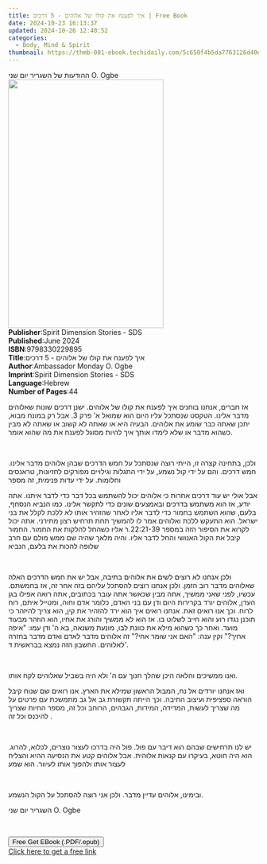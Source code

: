 ```yaml
---
title: איך לפענח את קולו של אלוהים - 5 דרכים | Free Book
date: 2024-10-23 16:13:37
updated: 2024-10-26 12:40:52
categories:
  - Body, Mind & Spirit
thumbnail: https://thmb-001-ebook.techidaily.com/5c650f4b5da7763126d40e04e54c38775430614bf7a19bf3e130912284ae69e8.jpg
---
```

<main id="book-container">
  <div class="flex flex-col">
    <div class="book-brief flex-1 py-6 px-4 sm:p-6 md:py-10 md:px-8">
      <!-- brief-->
      <div class="book-brief-main">ההודעות של השגריר יום שני O. Ogbe</div>
    </div>
    <div
      class="book-meta-info flex-1 grid gap-4 col-start-1 col-end-3 row-start-1 sm:mb-6 sm:grid-cols-4 lg:gap-6 lg:col-start-2 lg:row-end-6 lg:row-span-6 lg:mb-0"
    >
      <div
        class="book-meta-info-left place-content-center mt-4 p-4 text-sm leading-6 col-start-2 col-span-2 dark:text-slate-400"
      >
        <img
          class="w-full h-500 object-cover rounded-lg sm:h-255 sm:col-span-2 lg:col-span-full"
          src="https://img-001-ebook.techidaily.com/3e165529584c96baeefc2f2ae7470cb9261cb295db5a149ddfc750749cd82794.jpg"
          alt=""
          width="312"
          height="500"
        />
      </div>
      <div
        class="book-meta-info-right mt-2 col-start-1 row-start-2 col-span-3 self-center"
      >
        <!-- meta data  -->
        <div class="flex flex-col px-4 md:px-8">
          <div class="flex-1">
            <strong>Publisher</strong>:<span class="px-2"
              >Spirit Dimension Stories - SDS</span
            >
          </div>
          <div class="flex-1">
            <strong>Published</strong>:<span class="px-2">June 2024</span>
          </div>
          <div class="flex-1">
            <strong>ISBN</strong>:<span class="px-2">9798330229895</span>
          </div>
          <div class="flex-1">
            <strong>Title</strong>:<span class="px-2"
              >איך לפענח את קולו של אלוהים - 5 דרכים</span
            >
          </div>
          <div class="flex-1">
            <strong>Author</strong>:<span class="px-2"
              >Ambassador Monday O. Ogbe</span
            >
          </div>
          <div class="flex-1">
            <strong>Imprint</strong>:<span class="px-2"
              >Spirit Dimension Stories - SDS</span
            >
          </div>
          <div class="flex-1">
            <strong>Language</strong>:<span class="px-2">Hebrew</span>
          </div>
          <div class="flex-1">
            <strong>Number of Pages</strong>:<span class="px-2">44</span>
          </div>
        </div>
      </div>
    </div>
    <div class="book-description flex-1 py-6 px-4 sm:p-6 md:py-10 md:px-8">
      <div class="book-description-main">
        <div accordion-content="" id="description">
          <p>
            אז חברים, אנחנו בוחנים איך לפענח את קולו של אלוהים. ישנן דרכים שונות
            שאלוהים מדבר אלינו. הטקסט שנסתכל עליו היום הוא שמואל א' פרק 3. אבל
            רק במונח מבוא, יתכן שאתה כבר שומע את אלוהים. הבעיה היא או שאתה לא
            קשוב או שאתה לא מבין כשהוא מדבר או שלא לימדו אותך איך להיות מסוגל
            לפענח את מה שהוא אומר.
          </p>
          <p><br /></p>
          <p>
            ולכן, בתחינה קצרה זו, הייתי רוצה שנסתכל על חמש הדרכים שבהן אלוהים
            מדבר אלינו. חמש דרכים. והם על ידי קול נשמע, על ידי התגלות וגילויים
            מפורקים לחזיונות, טראנסים וחלומות. על ידי עדות פנימית, זה מספר
          </p>
          <p>
            אבל אולי יש עוד דרכים אחרות כי אלוהים יכול להשתמש בכל דבר כדי לדבר
            איתנו. אתה יודע, אז הוא משתמש בדרכים ובאמצעים שונים כדי לתקשר אלינו.
            כמו הנביא הנסחף, בלעם, שהוא השתמש בחמור כדי לדבר אליו לאחר שהזהיר
            אותו לא ללכת לקלל את בני ישראל. הוא התעקש ללכת ואלוהים אמר לו להמשיך
            תחת תרחיש רצון מתירני. אתה יכול לקרוא את הסיפור הזה במספר 22:21-39.ר
            אליו כשהחל להלקות את החמור. החמור קיבל את הקול האנושי והחל לדבר
            אליו. והיה מלאך שהיה שם ממש מולם עם חרב שלופה להכות את בלעם, הנביא
          </p>
          <p><br /></p>
          <p>
            ולכן אנחנו לא רוצים לשים את אלוהים בתיבה, אבל יש את חמש הדרכים האלה
            שאלוהים מדבר רוב הזמן. ולכן אנחנו רוצים להסתכל עליהם בזה אחר זה, אז
            בחמשתם. עכשיו, לפני שאני ממשיך, אתה מבין שכאשר אתה עובר בכתובים, אתה
            רואה אפילו בגן העדן, אלוהים יורד בקרירות היום ודן עם בני האדם, כלומר
            אדם וחוה, ומטייל איתם, רוח לרוח. וכך אנו רואים זאת. אנחנו רואים איך
            הוא ירד להזהיר את קין, הוא צריך להיזהר כי תוכנן נגדו רוע והוא חייב
            לשלוט בו. אז הוא לא ממשיך והורג את אחיו, הוא הוזהר מבעוד מועד. ואחר
            כך כשהוא מילא את כוונת לבו, מונעת משנאה, בא ה' ודן עמו: "איפה אחיך?"
            וקין ענה: "האם אני שומר אחי?" זה אלוהים מדבר לאדם ואדם מדבר בחזרה
            לאלוהים. החשבון הזה נמצא בבראשית ד'.
          </p>
          <p><br /></p>
          <p>
            ואנו ממשיכים והלאה היכן שהלך חנוך עם ה' ולא היה בשביל שאלוהים לקח
            אותו.
          </p>
          <p>
            ואז אנחנו יורדים אל נח, המבול הראשון שמילא את הארץ. אנו רואים שם
            שנוח קיבל הוראה ספציפית ועיצוב התיבה. וכך הייתה תקשורת גב אל גב
            מתמשכת עם פרטים על מה שצריך לעשות, המדידה, המידות, הגבהים, הרוחב וכל
            זה, מספר החיות שצריך להיכנס וכל זה .
          </p>
          <p><br /></p>
          <p>
            יש לנו תרחישים שבהם הוא דיבר עם פול. פול היה בדרכו לעצור נוצרים,
            לכלוא, להרוג. הוא היה חוטא, בעיקרו עם קנאות אלוהית. אבל אלוהים קטע
            את הנסיעה ההיא והצליח לעצור אותו ולהפוך אותו לעיוור. הוא שמע
          </p>
          <p><br /></p>
          <p>ובימינו, אלוהים עדיין מדבר. ולכן אני רוצה להסתכל על הקול הנשמע.</p>
          <p>השגריר יום שני O. Ogbe</p>
          <p><br /></p>
        </div>
        <div class="accordion-fader"></div>
      </div>
    </div>
    <div class="book-excerpts flex-1 py-6 px-4 sm:p-6 md:py-10 md:px-8"></div>
    <div
      class="book-about-author flex-1 py-6 px-4 sm:p-6 md:py-10 md:px-8"
    ></div>
    <div class="book-free-get flex-1 py-6 px-4 sm:p-6 md:py-10 md:px-8">
      <button
        id="btn-free-get"
        class="bg-blue-500 hover:bg-blue-700 text-white font-bold py-2 px-4 rounded"
      >
        Free Get EBook (.PDF/.epub)
      </button>
      <div id="countdown-display" class="px-2 text-lg mt-2"></div>
      <a
        id="free-link"
        class="hidden bg-blue-500 hover:bg-blue-700 text-white font-bold py-2 px-4 rounded"
        href="https://www.ebooks.com/en-us/book/211383357/5/ambassador-monday-o-ogbe/"
        target="_blank"
        >Click here to get a free link</a
      >
    </div>
    <script>
      let countdownTime = 0;
      let countdownInterval = null;
      document
        .getElementById('btn-free-get')
        .addEventListener('click', startCountdown);
      function startCountdown() {
        countdownTime = new Date().getTime() + 60000 * 3;
        countdownInterval = setInterval(updateCountdown, 1000);
        document.getElementById('btn-free-get').disabled = true;
        document
          .getElementById('btn-free-get')
          .classList.add('bg-gray-500', 'cursor-not-allowed');
      }
      function updateCountdown() {
        let currentTime = new Date().getTime();
        let timeLeft = countdownTime - currentTime;
        let secondsLeft = Math.floor(timeLeft / 1000);
        document.getElementById('countdown-display').innerHTML =
          `Remaining time: ${secondsLeft} seconds.`;
        if (secondsLeft <= 0) {
          clearInterval(countdownInterval);
          document.getElementById('btn-free-get').classList.add('hidden');
          document.getElementById('free-link').classList.remove('hidden');
          document.getElementById('countdown-display').innerHTML = '';
        }
      }
    </script>
  </div>
</main>
